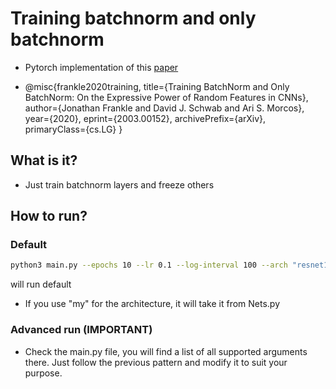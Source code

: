 # Training batchnorm and only batchnorm

- Pytorch implementation of this [paper](https://arxiv.org/abs/2003.00152) 

- @misc{frankle2020training,
      title={Training BatchNorm and Only BatchNorm: On the Expressive Power of Random Features in CNNs}, 
      author={Jonathan Frankle and David J. Schwab and Ari S. Morcos},
      year={2020},
      eprint={2003.00152},
      archivePrefix={arXiv},
      primaryClass={cs.LG}
}

## What is it?

- Just train batchnorm layers and freeze others

## How to run?

### Default

```bash
python3 main.py --epochs 10 --lr 0.1 --log-interval 100 --arch "resnet18"
```
will run default 

- If you use "my" for the architecture, it will take it from Nets.py

### Advanced run (IMPORTANT)

- Check the main.py file, you will find a list of all supported arguments there. Just follow the previous pattern and modify it to suit your purpose.

